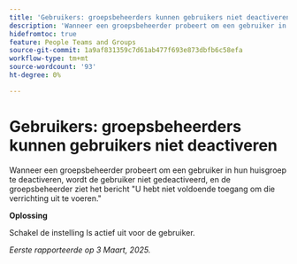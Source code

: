 ```yaml
---
title: 'Gebruikers: groepsbeheerders kunnen gebruikers niet deactiveren'
description: 'Wanneer een groepsbeheerder probeert om een gebruiker in hun huisgroep te deactiveren, wordt de gebruiker niet gedeactiveerd, en de groepsbeheerder ziet het bericht u niet voldoende toegang hebt om die verrichting uit te voeren. '
hidefromtoc: true
feature: People Teams and Groups
source-git-commit: 1a9af831359c7d61ab477f693e873dbfb6c58efa
workflow-type: tm+mt
source-wordcount: '93'
ht-degree: 0%

---
```



# Gebruikers: groepsbeheerders kunnen gebruikers niet deactiveren

Wanneer een groepsbeheerder probeert om een gebruiker in hun huisgroep te deactiveren, wordt de gebruiker niet gedeactiveerd, en de groepsbeheerder ziet het bericht &quot;U hebt niet voldoende toegang om die verrichting uit te voeren.&quot;

**Oplossing**

Schakel de instelling Is actief uit voor de gebruiker.

_Eerste rapporteerde op 3 Maart, 2025._
